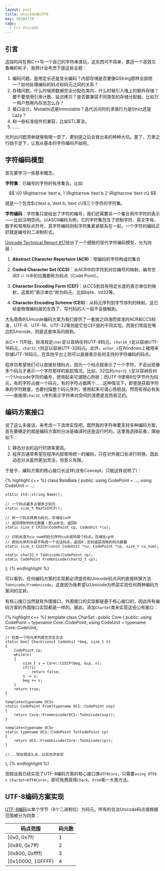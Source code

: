 ```yaml
---
layout: post
title: Unicode和UTF8
key: 20180729
tags:
  - C++ Unicode
---
```


<!--more-->

## 引言

这段时间在用C++写一个自己的字符串类玩，这东西可不简单，要造一个高效又鲁棒的轮子，我预计会考虑下面这些主题：

1. 编码问题。是用定长还是变长编码？内部存储是否要像QString那样全部统一？如何处理编码的码点和码元之间的关系？
2. 存储问题。什么时候把数据完全分配在类内，什么时候引入堆上的额外存储？要不要使用引用计数、延迟拷贝？是否要兼容不同类型的存储分配器，比如万一用户想用内存池怎么办？
3. 接口设计。Mutable还是Immutable？迭代访问时的求值行为是Strict还是Lazy？
4. 和一些标准组件的兼容，比如STL算法。
5. ……

光列出问题清单就够我喝一壶了，更别提之后会冒出来的种种大坑。罢了，万里之行始于足下，让我从基本的字符编码开始吧。

## 字符编码模型

首先要学习一些基本概念。

**字符集**：已编号的字符的有序集合。比如

$$
\{0 \Rightarrow \text a, 1 \Rightarrow \text b 2 \Rightarrow \text c\}
$$

就是一个包含$\{\text a, \text b, \text c\}$三个字符的字符集。

**字符编码**：字符集只是给出了字符的编号，我们还需要另一个集合用作字符的表示——比如汉明空间。以ASCII编码为例，它的字符集包含了控制字符、英文字母、数字和常用标点符号，其字符编码则和字符集紧紧联系在一起，一个字符的编码正好就是编号的二进制形式。

[Unicode Technical Report #17](http://www.unicode.org/reports/tr17/)给出了一个细致的现代字符编码模型，分为四层：

1. **Abstract Character Repertoire (ACR)**：带编码的字符构成的集合

2. **Coded Character Set (CCS)**：从ACR中的字符到对应编号的映射。编号空间$S \subset \mathbb N$中的位置都称为码点（Code Point）。

3. **Character Encoding Form (CEF)**：从CCS到具有特定长度的表示单位的映射，这里的“表示单位”称为码元，比如byte、int32等。

4. **Character Encoding Scheme (CES)**：从码元序列到字节序列的映射。这已经是物理编码层的东西了，写代码的人一般不会接触到。

大名鼎鼎的Unicode编码方案为我们提供了一套放之四海而皆准的ACR和CCS标准，UTF-8、UTF-16、UTF-32等则是它在CEF层的不同实现。而我们常挂在嘴边的Unicode，则是这套体系的统称。

从C++ 11开始，标准规定`char`足以容纳任何UTF-8码元，`char16_t`足以容纳UTF-16码元，`char32_t`则足以容纳UTF-32码元。此外，`wchar_t`在Windows上被用来存储UTF-16码元，在其他平台上则可以直接表示任何支持的字符编码的码点。

程序员希望他们可以直接处理码点，因为一个码点就表示了一个字符，不会出现像多个码元才表示一个字符那样的尴尬情况。比如，32位的`char32_t`足以容纳任何一个Unicode字符的编号，使用起来可谓随心所欲；而UTF-8使用8位字节作为码元，有的字符占据一个码元，有的字符占据两个……这种情况下，即使是获取字符串的字符数量，也要扫描整个码元序列，使用起来可谓心惊胆战。然而有得必有失——直接用`char32_t`序列表示字符串对空间的浪费是显而易见的。

## 编码方案接口

说了这么多废话，来考虑一下具体实现吧。既然我的字符串要支持多种编码方案，首先要确定的就是编码方案的分派是编译时还是运行时的。这里我选择前者，理由如下：

1. 静态分派的运行时效率更高。
2. 程序员通常希望在程序内部使用统一的编码，只在对外接口处进行转换。因此动态分派虽然更加灵活，但意义有限。

于是乎，编码方案的核心接口长这样(没有Concept，只能这样说明了)：

{% highlight c++ %}
class BalaBala
{
public:
    using CodePoint = ...;
    using CodeUnit  = ...;

    static std::string Name();

    // 一个码点最多占据多少码元
    static size_t MaxCUInCP();

    // 将一个码点转换为码元，存储在cu中
    // 返回得到的码元数量；若cp非法，返回0
    static size_t CP2CU(CodePoint cp, CodeUnit *cu);

    // 识别长度为cu_num的码元序列cu头部的首个码点，存储在cp中
    // 若码元序列头部不构成一个合法码点，返回0；否则返回消耗的码元数量
    static size_t CU2CP(const CodeUnit *cu, CodePoint *cp, size_t cu_num);

    static char32_t ToUnicode(CodePoint cp);
    static CodePoint FromUnicode(char32_t cp);
};
{% endhighlight %}

可以看到，任何编码方案的实现都必须提供和Unicode码点间的直接转换方法`ToUnicode/FromUnicode`，这是因为我希望以Unicode为桥梁实现任何两种编码方案间的互转。

有核心接口当然就有外围接口，外围接口的实现都是基于核心接口的，因此所有编码方案的外围接口实现都是一样的。据此，添加`CharSet`类来实现这些公有接口：

{% highlight c++ %}
template<typename Core>
class CharSet : public Core
{
public:
    using CodePoint = typename Core::CodePoint;
    using CodeUnit  = typename Core::CodeUnit;

    // 检查一个码元序列是否完全合法
    static bool Check(const CodeUnit *beg, size_t n)
    {
        CodePoint cp;
        while(n)
        {
            size_t s = Core::CU2CP(beg, &cp, n);
            if(!s)
                return false;
            n -= s;
            beg += s;
        }
        return true;
    }

    template<typename OCS>
    static CodePoint From(typename OCS::CodePoint ocp)
    {
        return Core::FromUnicode(OCS::ToUnicode(ocp));
    }

    template<typename OCS>
    static typename OCS::CodePoint To(CodePoint cp)
    {
        return OCS::FromUnicode(Core::ToUnicode(cp));
    }

    //...现在就这么点，以后也许会加
};
{% endhighlight %}

现假设我已经实现了UTF-8编码方案的核心接口类`UTF8Core`，只需要`using UTF8 = CharSet<UTF8Core>`，即可免费获得`Check`、`From`等一大票方法。

## UTF-8编码方案实现

[UTF-8编码](https://en.wikipedia.org/wiki/UTF-8)以单个字节（8个二进制位）为码元，所有的合法Unicode码点值根据范围被分为四类：

| 码点范围 | 码元数 |
| ---- | ---- |
| [0x0, 0x7f) | 1 |
| [0x80, 0x7ff) | 2 |
| [0x800, 0xffff) | 3 |
| [0x10000, 10FFFF) | 4 |
